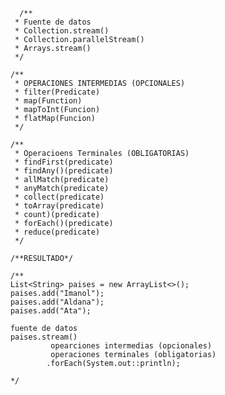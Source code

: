           /**
         * Fuente de datos
         * Collection.stream()
         * Collection.parallelStream()
         * Arrays.stream()
         */

        /**
         * OPERACIONES INTERMEDIAS (OPCIONALES)
         * filter(Predicate)
         * map(Function)
         * mapToInt(Funcion)
         * flatMap(Funcion)
         */

        /**
         * Operacioens Terminales (OBLIGATORIAS)
         * findFirst(predicate)
         * findAny()(predicate)
         * allMatch(predicate)
         * anyMatch(predicate)
         * collect(predicate)
         * toArray(predicate)
         * count)(predicate)
         * forEach()(predicate)
         * reduce(predicate)
         */

        /**RESULTADO*/

        /**
        List<String> paises = new ArrayList<>();
        paises.add("Imanol");
        paises.add("Aldana");
        paises.add("Ata");

        fuente de datos
        paises.stream()
                 opearciones intermedias (opcionales)
                 operaciones terminales (obligatorias)
                .forEach(System.out::println);

        */
